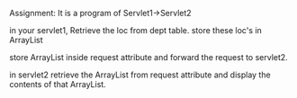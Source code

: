 Assignment: It is a program of Servlet1->Servlet2

in your servlet1,
Retrieve the loc from dept table.
store these loc's in ArrayList

store ArrayList inside request attribute and forward the request to servlet2.

in servlet2
retrieve  the ArrayList from request attribute and display the contents of that ArrayList.
